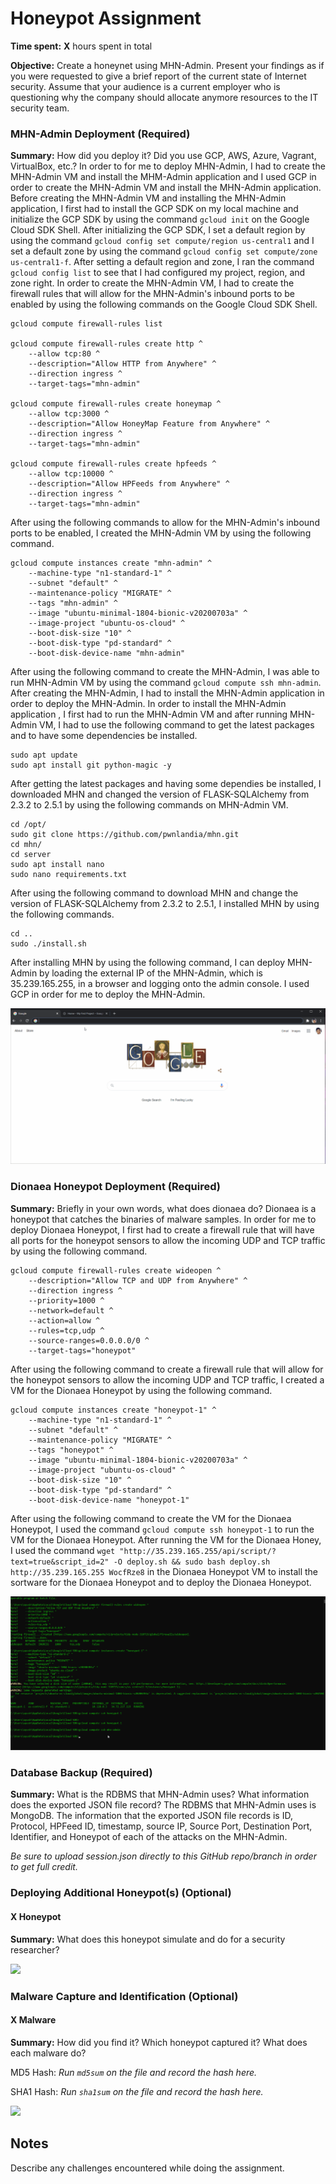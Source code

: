 # Honeypot Assignment

**Time spent:** **X** hours spent in total

**Objective:** Create a honeynet using MHN-Admin. Present your findings as if you were requested to give a brief report of the current state of Internet security. Assume that your audience is a current employer who is questioning why the company should allocate anymore resources to the IT security team.

### MHN-Admin Deployment (Required)

**Summary:** How did you deploy it? Did you use GCP, AWS, Azure, Vagrant, VirtualBox, etc.?
In order to for me to deploy MHN-Admin, I had to create the MHN-Admin VM and install the MHM-Admin application and I used GCP in order to create the MHN-Admin VM and install the MHN-Admin application. Before creating the MHN-Admin VM and installing the MHN-Admin application, I first had to install the GCP SDK on my local machine and initialize the GCP SDK by using the command `gcloud init` on the Google Cloud SDK Shell. After initializing the GCP SDK, I set a default region by using the command `gcloud config set compute/region us-central1` and I set a default zone by using the command `gcloud config set compute/zone us-central1-f`. After setting a default region and zone, I ran the command `gcloud config list` to see that I had configured my project, region, and zone right. In order to create the MHN-Admin VM, I had to create the firewall rules that will allow for the MHN-Admin's inbound ports to be enabled by using the following commands on the Google Cloud SDK Shell.

```
gcloud compute firewall-rules list

gcloud compute firewall-rules create http ^
    --allow tcp:80 ^
    --description="Allow HTTP from Anywhere" ^
    --direction ingress ^
    --target-tags="mhn-admin"

gcloud compute firewall-rules create honeymap ^
    --allow tcp:3000 ^
    --description="Allow HoneyMap Feature from Anywhere" ^
    --direction ingress ^
    --target-tags="mhn-admin"

gcloud compute firewall-rules create hpfeeds ^
    --allow tcp:10000 ^
    --description="Allow HPFeeds from Anywhere" ^
    --direction ingress ^
    --target-tags="mhn-admin"
```
After using the following commands to allow for the MHN-Admin's inbound ports to be enabled, I created the MHN-Admin VM by using the following command.
```
gcloud compute instances create "mhn-admin" ^
    --machine-type "n1-standard-1" ^
    --subnet "default" ^
    --maintenance-policy "MIGRATE" ^
    --tags "mhn-admin" ^
    --image "ubuntu-minimal-1804-bionic-v20200703a" ^
    --image-project "ubuntu-os-cloud" ^
    --boot-disk-size "10" ^
    --boot-disk-type "pd-standard" ^
    --boot-disk-device-name "mhn-admin"
```
After using the following command to create the MHN-Admin, I was able to run MHN-Admin VM by using the command `gcloud compute ssh mhn-admin`. After creating the MHN-Admin, I had to install the MHN-Admin application in order to deploy the MHN-Admin. In order to install the MHN-Admin application , I first had to run the MHN-Admin VM and after running MHN-Admin VM, I had to use the following command to get the latest packages and to have some dependencies be installed.
```
sudo apt update
sudo apt install git python-magic -y
```
After getting the latest packages and having some dependies be installed, I downloaded MHN and changed the version of FLASK-SQLAlchemy from 2.3.2 to 2.5.1 by using the following commands on MHN-Admin VM.
```
cd /opt/
sudo git clone https://github.com/pwnlandia/mhn.git
cd mhn/
cd server
sudo apt install nano
sudo nano requirements.txt
```
After using the following command to download MHN and change the version of FLASK-SQLAlchemy from 2.3.2 to 2.5.1, I installed MHN by using the following commands.
```
cd ..
sudo ./install.sh
```
After installing MHN by using the following command, I can deploy MHN-Admin by loading the external IP of the MHN-Admin, which is 35.239.165.255, in a browser and logging onto the admin console. I used GCP in order for me to deploy the MHN-Admin.

<img src="mhn-admin.gif">

### Dionaea Honeypot Deployment (Required)

**Summary:** Briefly in your own words, what does dionaea do?
Dionaea is a honeypot that catches the binaries of malware samples. In order for me to deploy Dionaea Honeypot, I first had to create a firewall rule that will have all ports for the honeypot sensors to allow the incoming UDP and TCP traffic by using the following command.
```
gcloud compute firewall-rules create wideopen ^
    --description="Allow TCP and UDP from Anywhere" ^
    --direction ingress ^
    --priority=1000 ^
    --network=default ^
    --action=allow ^
    --rules=tcp,udp ^
    --source-ranges=0.0.0.0/0 ^
    --target-tags="honeypot"
```
After using the following command to create a firewall rule that will allow for the honeypot sensors to allow the incoming UDP and TCP traffic, I created a VM for the Dionaea Honeypot by using the following command.
```
gcloud compute instances create "honeypot-1" ^
    --machine-type "n1-standard-1" ^
    --subnet "default" ^
    --maintenance-policy "MIGRATE" ^
    --tags "honeypot" ^
    --image "ubuntu-minimal-1804-bionic-v20200703a" ^
    --image-project "ubuntu-os-cloud" ^
    --boot-disk-size "10" ^
    --boot-disk-type "pd-standard" ^
    --boot-disk-device-name "honeypot-1"
```
After using the following command to create the VM for the Dionaea Honeypot, I used the command `gcloud compute ssh honeypot-1` to run the VM for the Dionaea Honeypot. After running the VM for the Dionaea Honey, I used the command `wget "http://35.239.165.255/api/script/?text=true&script_id=2" -O deploy.sh && sudo bash deploy.sh http://35.239.165.255 WocfRze8` in the Dionaea Honeypot VM to install the sortware for the Dionaea Honeypot and to deploy the Dionaea Honeypot.

<img src="dionaea-honeypot.gif">

### Database Backup (Required) 

**Summary:** What is the RDBMS that MHN-Admin uses? What information does the exported JSON file record?
The RDBMS that MHN-Admin uses is MongoDB. The information that the exported JSON file records is ID, Protocol, HPFeed ID, timestamp, source IP, Source Port, Destination Port, Identifier, and Honeypot of each of the attacks on the MHN-Admin.

*Be sure to upload session.json directly to this GitHub repo/branch in order to get full credit.*

### Deploying Additional Honeypot(s) (Optional)

#### X Honeypot

**Summary:** What does this honeypot simulate and do for a security researcher?

<img src="x-honeypot.gif">

### Malware Capture and Identification (Optional)

#### X Malware

**Summary:** How did you find it? Which honeypot captured it? What does each malware do?

MD5 Hash: *Run `md5sum` on the file and record the hash here.*

SHA1 Hash: *Run `sha1sum` on the file and record the hash here.*

<img src="x-malware.gif">

## Notes

Describe any challenges encountered while doing the assignment.
